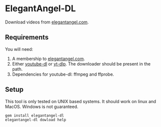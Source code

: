 # ElegantAngel-DL

Download videos from [elegantangel.com](https://www.elegantangel.com/).

## Requirements

You will need:
1. A membership to [elegantangel.com](https://www.elegantangel.com/).
2. Either [youtube-dl](https://youtube-dl.org/) or [yt-dlp](https://github.com/yt-dlp/yt-dlp). The downloader should be present in the path.
3. Dependencies for youtube-dl: ffmpeg and ffprobe.

## Setup

This tool is only tested on UNIX based systems. It should work on linux and MacOS. Windows is not guaranteed.

```shell
gem install elegantangel-dl
elegantangel-dl dowload help
```
